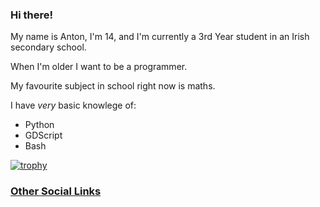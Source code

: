 ### Hi there!

My name is Anton, I'm 14, and I'm currently a 3rd Year student in an Irish secondary school.

When I'm older I want to be a programmer.

My favourite subject in school right now is maths.

I have *very* basic knowlege of:
* Python
* GDScript
* Bash

[![trophy](https://github-profile-trophy.vercel.app/?username=anton-exe)](https://github.com/ryo-ma/github-profile-trophy)

### [Other Social Links](https://anton-exe.eu/sociallinks.html)
